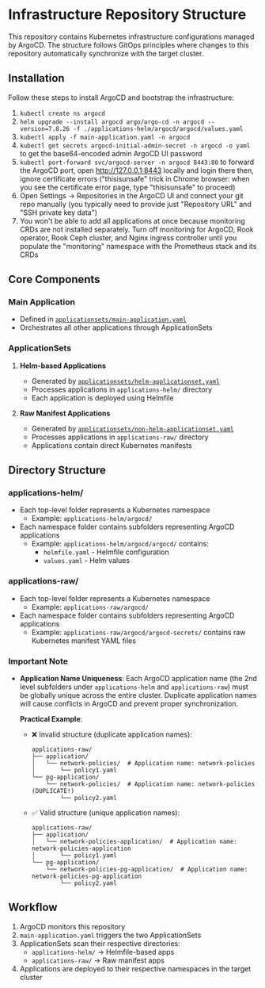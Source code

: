 # Infrastructure Repository Structure

This repository contains Kubernetes infrastructure configurations managed by ArgoCD. The structure follows GitOps principles where changes to this repository automatically synchronize with the target cluster.

## Installation

Follow these steps to install ArgoCD and bootstrap the infrastructure:

1) `kubectl create ns argocd`
2) `helm upgrade --install argocd argo/argo-cd -n argocd --version=7.8.26 -f ./applications-helm/argocd/argocd/values.yaml`
3) `kubectl apply -f main-application.yaml -n argocd`
4) `kubectl get secrets argocd-initial-admin-secret -n argocd -o yaml` to get the base64-encoded admin ArgoCD UI password
5) `kubectl port-forward svc/argocd-server -n argocd 8443:80` to forward the ArgoCD port, open http://127.0.0.1:8443 locally and login there then, ignore certificate errors ("thisisunsafe" trick in Chrome browser: when you see the certificate error page, type "thisisunsafe" to proceed)
6) Open Settings -> Repositories in the ArgoCD UI and connect your git repo manually (you typically need to provide just "Repository URL" and "SSH private key data")
7) You won't be able to add all applications at once because monitoring CRDs are not installed separately. Turn off monitoring for ArgoCD, Rook operator, Rook Ceph cluster, and Nginx ingress controller until you populate the "monitoring" namespace with the Prometheus stack and its CRDs

## Core Components

### Main Application
- Defined in [`applicationsets/main-application.yaml`](applicationsets/main-application.yaml)
- Orchestrates all other applications through ApplicationSets

### ApplicationSets
1. **Helm-based Applications**
   - Generated by [`applicationsets/helm-applicationset.yaml`](applicationsets/helm-applicationset.yaml)
   - Processes applications in `applications-helm/` directory
   - Each application is deployed using Helmfile

2. **Raw Manifest Applications**
   - Generated by [`applicationsets/non-helm-applicationset.yaml`](applicationsets/non-helm-applicationset.yaml)
   - Processes applications in `applications-raw/` directory
   - Applications contain direct Kubernetes manifests

## Directory Structure

### applications-helm/
- Each top-level folder represents a Kubernetes namespace
  - Example: `applications-helm/argocd/`
- Each namespace folder contains subfolders representing ArgoCD applications
  - Example: `applications-helm/argocd/argocd/` contains:
    - `helmfile.yaml` - Helmfile configuration
    - `values.yaml` - Helm values

### applications-raw/
- Each top-level folder represents a Kubernetes namespace
  - Example: `applications-raw/argocd/`
- Each namespace folder contains subfolders representing ArgoCD applications
  - Example: `applications-raw/argocd/argocd-secrets/` contains raw Kubernetes manifest YAML files

### Important Note
- **Application Name Uniqueness**: Each ArgoCD application name (the 2nd level subfolders under `applications-helm` and `applications-raw`) must be globally unique across the entire cluster. Duplicate application names will cause conflicts in ArgoCD and prevent proper synchronization.

  **Practical Example**:
  - ❌ Invalid structure (duplicate application names):
    ```
    applications-raw/
    ├── application/
    │   └── network-policies/  # Application name: network-policies
    │       └── policy1.yaml
    └── pg-application/
        └── network-policies/  # Application name: network-policies (DUPLICATE!)
            └── policy2.yaml
    ```
  - ✅ Valid structure (unique application names):
    ```
    applications-raw/
    ├── application/
    │   └── network-policies-application/  # Application name: network-policies-application
    │       └── policy1.yaml
    └── pg-application/
        └── network-policies-pg-application/  # Application name: network-policies-pg-application
            └── policy2.yaml
    ```

## Workflow
1. ArgoCD monitors this repository
2. `main-application.yaml` triggers the two ApplicationSets
3. ApplicationSets scan their respective directories:
   - `applications-helm/` → Helmfile-based apps
   - `applications-raw/` → Raw manifest apps
4. Applications are deployed to their respective namespaces in the target cluster
